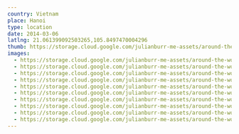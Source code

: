 ```yaml
---
country: Vietnam
place: Hanoi
type: location
date: 2014-03-06
latlng: 21.061399092503265,105.8497470004296
thumb: https://storage.cloud.google.com/julianburr-me-assets/around-the-world/vietnam/hanoi/IMG_3226--thumb.JPG
images:
  - https://storage.cloud.google.com/julianburr-me-assets/around-the-world/vietnam/hanoi/IMG_3275.JPG
  - https://storage.cloud.google.com/julianburr-me-assets/around-the-world/vietnam/hanoi/IMG_3215.JPG
  - https://storage.cloud.google.com/julianburr-me-assets/around-the-world/vietnam/hanoi/IMG_3213.JPG
  - https://storage.cloud.google.com/julianburr-me-assets/around-the-world/vietnam/hanoi/IMG_3272.JPG
  - https://storage.cloud.google.com/julianburr-me-assets/around-the-world/vietnam/hanoi/IMG_3226.JPG
  - https://storage.cloud.google.com/julianburr-me-assets/around-the-world/vietnam/hanoi/IMG_3219.JPG
  - https://storage.cloud.google.com/julianburr-me-assets/around-the-world/vietnam/hanoi/IMG_3297.JPG
  - https://storage.cloud.google.com/julianburr-me-assets/around-the-world/vietnam/hanoi/IMG_3299.JPG
  - https://storage.cloud.google.com/julianburr-me-assets/around-the-world/vietnam/hanoi/IMG_3223.JPG
  - https://storage.cloud.google.com/julianburr-me-assets/around-the-world/vietnam/hanoi/IMG_3212.JPG
---
```

